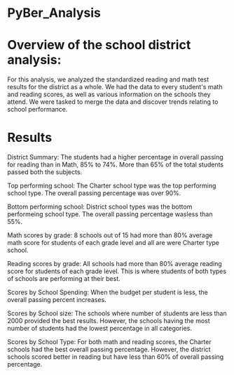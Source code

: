 # PyBer_Analysis

# Overview of the school district analysis:
For this analysis, we analyzed the standardized reading and math test results for the district as a whole. We had the data to every student's math and reading scores, as well as various information on the schools they attend. We were tasked to merge the data and discover trends relating to school performance.

# Results
District Summary: The students had a higher percentage in overall passing for reading than in Math, 85% to 74%. More than 65% of the total students passed both the subjects.

Top performing school: The Charter school type was the top performing school type. The overall passing percentage was over 90%.

Bottom performing school: District school types was the bottom performeing school type. The overall passing percentage wasless than 55%.

Math scores by grade: 8 schools out of 15 had more than 80% average math score for students of each grade level and all are were Charter type school.

Reading scores by grade: All schools had more than 80% average reading score for students of each grade level. This is where students of both types of schools are performing at their best.

Scores by School Spending: When the budget per student is less, the overall passing percent increases. 

Scores by School size: The schools where number of students are less than 2000 provided the best results. However, the schools having the most number of students had the lowest percentage in all categories.

Scores by School Type: For both math and reading scores, the Charter schools had the best overall passing percentage. However, the district schools scored better in reading but have less than 60% of overall passing percentage.
